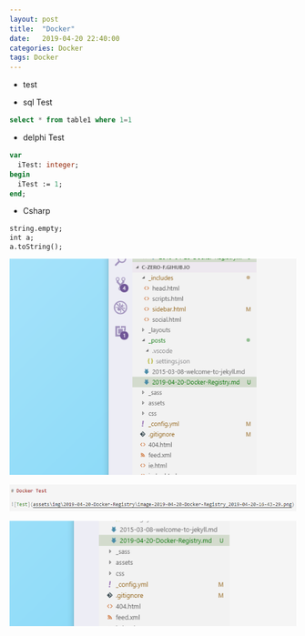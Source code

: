 ```yaml
---
layout: post
title:  "Docker"
date:   2019-04-20 22:40:00
categories: Docker
tags: Docker
---
```


- test 

- sql Test

```sql
select * from table1 where 1=1
```

- delphi Test

```pascal
var
  iTest: integer;
begin
  iTest := 1;
end;
```

- Csharp

```Csharp
string.empty;
int a;
a.toString();
```



![Test](/assets/img/2019-04-20-Docker-Registry/image-2019-04-20-Docker-Registry_2019-04-20-16-43-29.png)

![ss](/assets/img/2019-04-20-Docker-Registry/image-2019-04-20-Docker-Registry_2019-04-20-16-52-27.png)


![](/assets/img/2019-04-20-Docker-Registry/image-2019-04-20-Docker-Registry_2019-04-20-17-00-12.png)